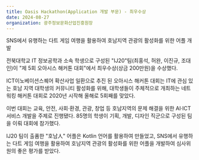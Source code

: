 ```yaml
---
title: Oasis Hackathon(Application 개발 부문) - 최우수상
date: 2024-08-27
organization: 광주정보문화산업진흥원장
---
```

<div class="justify-text">
SNS에서 유행하는 다트 게임 여행을 활용하여 호남지역 관광의 활성화를 위한 어플 개발


<!--more-->

전북대학교 IT 정보공학과 소속 학생으로 구성된 "IJ20"팀(최홍석, 허완, 이진규, 조대인)이 "제 5회 오아시스 해커톤 대회"에서 최우수상(상금 200만원)을 수상했다.

ICT이노베이션스퀘어 확산사업 일환으로 추진 된 오아시스 해커톤 대회는 IT에 관심 있는 호남 지역 대학생의 커뮤니티 활성화를 위해, 대학생들이 주체적으로 개최하는 네트워킹 해커톤 대회로 2020년 시작해 올해로 5회째를 맞았다.
 
이번 대회는 교육, 안전, 사회·환경, 관광, 창업 등 호남지역의 문제 해결을 위한 AI·ICT 서비스 개발을 주제로 진행됐다. 85명의 학생이 기획, 개발, 디자인 직군으로 구성된 팀을 이뤄 대회에 참가했다.

IJ20 팀이 출품한 "호남人" 어플은 Kotlin 언어를 활용하여 만들었고, SNS에서 유행하는 다트 게임 여행을 활용하여 호남지역 관광의 활성화를 위한 어플을 개발하여 심사위원의 좋은 평가를 받았다.
